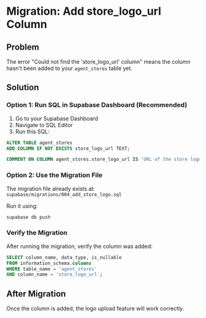 # Migration: Add store_logo_url Column

## Problem
The error "Could not find the 'store_logo_url' column" means the column hasn't been added to your `agent_stores` table yet.

## Solution

### Option 1: Run SQL in Supabase Dashboard (Recommended)

1. Go to your Supabase Dashboard
2. Navigate to SQL Editor
3. Run this SQL:

```sql
ALTER TABLE agent_stores 
ADD COLUMN IF NOT EXISTS store_logo_url TEXT;

COMMENT ON COLUMN agent_stores.store_logo_url IS 'URL of the store logo uploaded by the agent';
```

### Option 2: Use the Migration File

The migration file already exists at: `supabase/migrations/004_add_store_logo.sql`

Run it using:
```bash
supabase db push
```

### Verify the Migration

After running the migration, verify the column was added:

```sql
SELECT column_name, data_type, is_nullable
FROM information_schema.columns
WHERE table_name = 'agent_stores'
AND column_name = 'store_logo_url';
```

## After Migration

Once the column is added, the logo upload feature will work correctly.

